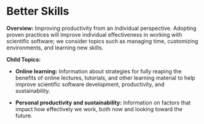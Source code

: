 # Better Skills

**Overview:** 
Improving productivity from an individual perspective. Adopting proven practices will improve individual effectiveness in working with scientific software; we consider topics such as managing time, customizing environments, and learning new skills.

**Child Topics:**

- **Online learning:**
Information about strategies for fully reaping the benefits of online lectures, tutorials, and other learning material to help improve scientific software development, productivity, and sustainability.
<!---Topic order: 1--->

- **Personal productivity and sustainability:**
Information on factors that impact how effectively we work, both now and looking toward the future.
<!---Topic order: 2--->

<!---
Category order: 6
--->
